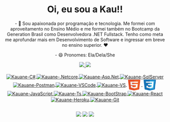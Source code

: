 <h1 align="center">Oi, eu sou a Kau!!</h1>

<div align="center">
<p>- 🌱 Sou apaixonada por programação e tecnologia. Me formei com aproveitamento no Ensino Médio e me formei também no Bootcamp da Generation Brasil como Desenvolvedora .NET Fullstack. Tenho como meta me aprofundar mais em Desenvolvimento de Software e ingressar em breve no ensino superior. ❤</p>
<p>- 😄 Pronomes: Ela/Dela/She</p>
</div>

<div align="center">
  <a href="https://github.com/kaufariax">
  <img height="150em" src="https://github-readme-stats.vercel.app/api?username=kaufariax&show_icons=true&theme=dracula&include_all_commits=true&count_private=true"/>
  <img height="150em" src="https://github-readme-stats.vercel.app/api/top-langs/?username=kaufariax&layout=compact&langs_count=7&theme=dracula"/>
</div>
  
  <div style="display: inline_block" align="center"><br>
    
 <img align="center" alt="Kauane-C#" src="https://seeklogo.com/images/C/c-sharp-c-logo-02F17714BA-seeklogo.com.png" width="40" height="40"/> 
 <img align="center" alt="Kauane-.Netcore" src="https://upload.wikimedia.org/wikipedia/commons/thumb/e/ee/.NET_Core_Logo.svg/1200px-.NET_Core_Logo.svg.png" width="40" height="40"/> 
   <img align="center" alt="Kauane-Asp.Net" src="https://softwareasli.com/wp-content/uploads/2019/08/ASP.NET_.png" width="60" height="50"/>
  <img align="center" alt="Kauane-SqlServer" src="https://img.icons8.com/color/480/microsoft-sql-server.png" width="50" height="40"/>
  <img align="center" alt="Kauane-Postman" src="https://user-images.githubusercontent.com/102272830/174455419-6fad00e8-c3d4-4eba-97bf-ba985b235111.png" width="35" height="35"/>
  <img align="center" alt="Kauane-VSCode" src="https://cdn.jsdelivr.net/gh/devicons/devicon/icons/vscode/vscode-original.svg"  width="43" height="33" />
  <img align="center" alt="Kauane-VS" src="https://visualstudio.microsoft.com/wp-content/uploads/2021/10/Product-Icon.svg"  width="45" height="35" />
  <img align="center" alt="Kauane-HTML" src="https://raw.githubusercontent.com/devicons/devicon/master/icons/html5/html5-original.svg" width="45" height="35" />
  <img align="center" alt="Kauane-CSS" src="https://raw.githubusercontent.com/devicons/devicon/master/icons/css3/css3-original.svg" width="45" height="35" />
  <img align="center" alt="Kauane-JavaScript" src="https://cdn.jsdelivr.net/gh/devicons/devicon/icons/javascript/javascript-original.svg" width="45" height="35" />
  <img align="center" alt="Kauane-Ts" src="https://upload.wikimedia.org/wikipedia/commons/thumb/4/4c/Typescript_logo_2020.svg/1024px-Typescript_logo_2020.svg.png" width="35" height="35"/>
  <img align="center" alt="Kauane-BootStrap" src="https://user-images.githubusercontent.com/102272830/174455281-2f78d0fd-1454-4928-a568-523273cb3a94.png" width="40" height="45"/>
  <img align="center" alt="Kauane-React" src="https://upload.wikimedia.org/wikipedia/commons/thumb/a/a7/React-icon.svg/2300px-React-icon.svg.png" width="45" height="35" />
  <img align="center" alt="Kauane-Heroku" height="35" width="45" src="https://icongr.am/devicon/heroku-original-wordmark.svg?size=128&color=currentColor" />
  <img align="center" alt="Kauane-Git" src="https://cdn.jsdelivr.net/gh/devicons/devicon/icons/git/git-original-wordmark.svg" width="65" height="65"/>
    
</div>
  
  ##
  
  <div align="center">
   
  <a href="https://instagram.com/kaufariax" target="_blank"><img src="https://img.shields.io/badge/-Instagram-%23E4405F?style=for-the-badge&logo=instagram&logoColor=white" target="_blank"></a>
  <a href="https://api.whatsapp.com/send?phone=5511980844655&text=Ol%C3%A1!%20" target="_blank" alt="WhatsApp">
  <img src="https://img.shields.io/badge/WhatsApp-25D366?style=for-the-badge&logo=whatsapp&logoColor=white" target="_blank"/></a>
  <a href="https://www.linkedin.com/in/kauane-farias/" target="_blank"><img src="https://img.shields.io/badge/-LinkedIn-%230077B5?style=for-the-badge&logo=linkedin&logoColor=white" target="_blank"></a>
    
 
  </div>  
    
    
    
